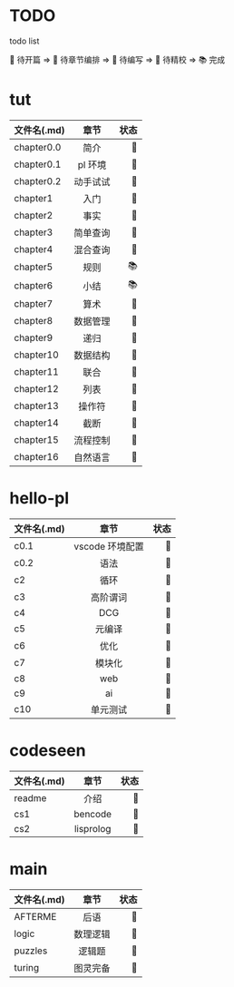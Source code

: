 # TODO

todo list

🔖 待开篇 => 📑 待章节编排 => 📗 待编写 => 📙 待精校 => 📚 完成

# tut

| 文件名(.md) |   章节   | 状态 |
| ----------- | :------: | ---: |
| chapter0.0  |   简介   |   📙 |
| chapter0.1  | pl 环境  |   📙 |
| chapter0.2  | 动手试试 |   📙 |
| chapter1    |   入门   |   📙 |
| chapter2    |   事实   |   📙 |
| chapter3    | 简单查询 |   📙 |
| chapter4    | 混合查询 |   📙 |
| chapter5    |   规则   |   📚 |
| chapter6    |   小结   |   📚 |
| chapter7    |   算术   |   📙 |
| chapter8    | 数据管理 |   📙 |
| chapter9    |   递归   |   📙 |
| chapter10   | 数据结构 |   📙 |
| chapter11   |   联合   |   📙 |
| chapter12   |   列表   |   📙 |
| chapter13   |  操作符  |   📙 |
| chapter14   |   截断   |   📙 |
| chapter15   | 流程控制 |   📙 |
| chapter16   | 自然语言 |   📙 |

# hello-pl

| 文件名(.md) |      章节       | 状态 |
| ----------- | :-------------: | ---: |
| c0.1        | vscode 环境配置 |   📑 |
| c0.2        |      语法       |   🔖 |
| c2          |      循环       |   📗 |
| c3          |    高阶谓词     |   🔖 |
| c4          |       DCG       |   🔖 |
| c5          |     元编译      |   🔖 |
| c6          |      优化       |   📑 |
| c7          |     模块化      |   🔖 |
| c8          |       web       |   🔖 |
| c9          |       ai        |   📑 |
| c10         |    单元测试     |   🔖 |

# codeseen

| 文件名(.md) |   章节    | 状态 |
| ----------- | :-------: | ---: |
| readme      |   介绍    |   🔖 |
| cs1         |  bencode  |   📗 |
| cs2         | lisprolog |   🔖 |

# main

| 文件名(.md) |   章节   | 状态 |
| ----------- | :------: | ---: |
| AFTERME     |   后语   |   📑 |
| logic       | 数理逻辑 |   📗 |
| puzzles     |  逻辑题  |   📗 |
| turing      | 图灵完备 |   🔖 |
